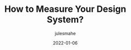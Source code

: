 ---
author: julesmahe
date: 2022-01-06
publisher: zeroheight
tags:
  - design-systems
  - metrics
target_url: https://zeroheight.com/blog/how-to-measure-your-design-system/
title: How to Measure Your Design System?
---
